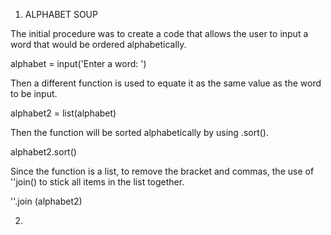 1. ALPHABET SOUP

The initial procedure was to create a code that allows the user to input a word that would be ordered alphabetically.

alphabet = input('Enter a word: ')

Then a different function is used to equate it as the same value as the word to be input.

alphabet2 = list(alphabet)

Then the function will be sorted alphabetically by using .sort().

alphabet2.sort()

Since the function is a list, to remove the bracket and commas, the use of ''join() to stick all items in the list together.

''.join (alphabet2)

2. 
